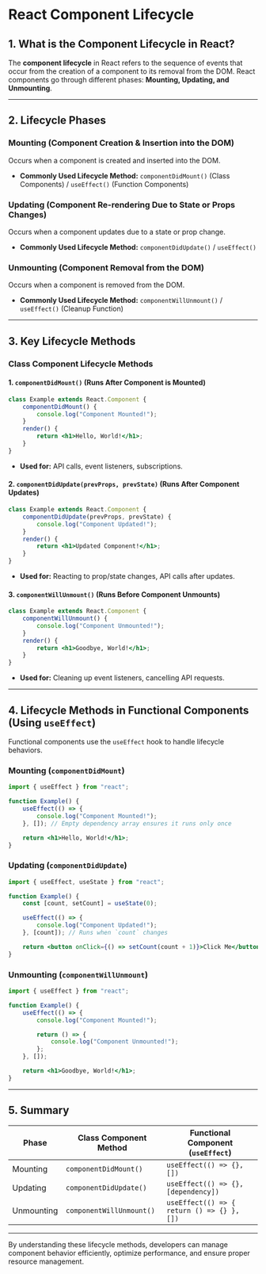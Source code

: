 # React Component Lifecycle

## 1. What is the Component Lifecycle in React?
The **component lifecycle** in React refers to the sequence of events that occur from the creation of a component to its removal from the DOM. React components go through different phases: **Mounting, Updating, and Unmounting**.

---

## 2. Lifecycle Phases
### **Mounting (Component Creation & Insertion into the DOM)**
Occurs when a component is created and inserted into the DOM.
- **Commonly Used Lifecycle Method:** `componentDidMount()` (Class Components) / `useEffect()` (Function Components)

### **Updating (Component Re-rendering Due to State or Props Changes)**
Occurs when a component updates due to a state or prop change.
- **Commonly Used Lifecycle Method:** `componentDidUpdate()` / `useEffect()`

### **Unmounting (Component Removal from the DOM)**
Occurs when a component is removed from the DOM.
- **Commonly Used Lifecycle Method:** `componentWillUnmount()` / `useEffect()` (Cleanup Function)

---

## 3. Key Lifecycle Methods
### **Class Component Lifecycle Methods**
#### **1. `componentDidMount()` (Runs After Component is Mounted)**
```jsx
class Example extends React.Component {
    componentDidMount() {
        console.log("Component Mounted!");
    }
    render() {
        return <h1>Hello, World!</h1>;
    }
}
```
- **Used for:** API calls, event listeners, subscriptions.

#### **2. `componentDidUpdate(prevProps, prevState)` (Runs After Component Updates)**
```jsx
class Example extends React.Component {
    componentDidUpdate(prevProps, prevState) {
        console.log("Component Updated!");
    }
    render() {
        return <h1>Updated Component!</h1>;
    }
}
```
- **Used for:** Reacting to prop/state changes, API calls after updates.

#### **3. `componentWillUnmount()` (Runs Before Component Unmounts)**
```jsx
class Example extends React.Component {
    componentWillUnmount() {
        console.log("Component Unmounted!");
    }
    render() {
        return <h1>Goodbye, World!</h1>;
    }
}
```
- **Used for:** Cleaning up event listeners, cancelling API requests.

---

## 4. Lifecycle Methods in Functional Components (Using `useEffect`)
Functional components use the `useEffect` hook to handle lifecycle behaviors.

### **Mounting (`componentDidMount`)**
```jsx
import { useEffect } from "react";

function Example() {
    useEffect(() => {
        console.log("Component Mounted!");
    }, []); // Empty dependency array ensures it runs only once

    return <h1>Hello, World!</h1>;
}
```

### **Updating (`componentDidUpdate`)**
```jsx
import { useEffect, useState } from "react";

function Example() {
    const [count, setCount] = useState(0);

    useEffect(() => {
        console.log("Component Updated!");
    }, [count]); // Runs when `count` changes

    return <button onClick={() => setCount(count + 1)}>Click Me</button>;
}
```

### **Unmounting (`componentWillUnmount`)**
```jsx
import { useEffect } from "react";

function Example() {
    useEffect(() => {
        console.log("Component Mounted!");

        return () => {
            console.log("Component Unmounted!");
        };
    }, []);

    return <h1>Goodbye, World!</h1>;
}
```

---

## 5. Summary
| Phase       | Class Component Method    | Functional Component (`useEffect`) |
|------------|--------------------------|----------------------------------|
| Mounting   | `componentDidMount()`     | `useEffect(() => {}, [])`       |
| Updating   | `componentDidUpdate()`    | `useEffect(() => {}, [dependency])` |
| Unmounting | `componentWillUnmount()`  | `useEffect(() => { return () => {} }, [])` |

---

By understanding these lifecycle methods, developers can manage component behavior efficiently, optimize performance, and ensure proper resource management.

